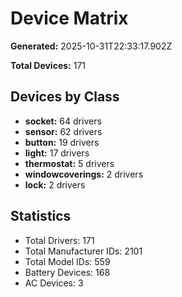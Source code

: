 # Device Matrix

**Generated:** 2025-10-31T22:33:17.902Z

**Total Devices:** 171

## Devices by Class

- **socket:** 64 drivers
- **sensor:** 62 drivers
- **button:** 19 drivers
- **light:** 17 drivers
- **thermostat:** 5 drivers
- **windowcoverings:** 2 drivers
- **lock:** 2 drivers

## Statistics

- Total Drivers: 171
- Total Manufacturer IDs: 2101
- Total Model IDs: 559
- Battery Devices: 168
- AC Devices: 3
